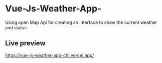# Vue-Js-Weather-App-
Using open Map Api for creating an interface to show the current weather and status 

## Live preview
https://vue-js-weather-app-chi.vercel.app/


